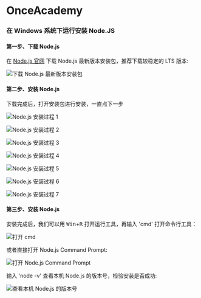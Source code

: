 # OnceAcademy

### 在 Windows 系统下运行安装 Node.JS

#### 第一步、下载 Node.js

在 [Node.js 官网](nodejs.org) 下载 Node.js 最新版本安装包，推荐下载较稳定的 LTS 版本:  
  
![下载 Node.js 最新版本安装包][1]  

#### 第二步、安装 Node.js
  
下载完成后，打开安装包进行安装，一直点下一步
  
![Node.js 安装过程 1][2]  
  
![Node.js 安装过程 2][3]  
  
![Node.js 安装过程 3][4]  
  
![Node.js 安装过程 4][5]  
  
![Node.js 安装过程 5][6]  
  
![Node.js 安装过程 6][7]  
  
![Node.js 安装过程 7][8]  

#### 第三步、安装 Node.js

安装完成后，我们可以用 <kbd>Win</kbd>+<kbd>R</kbd> 打开运行工具，再输入 'cmd' 打开命令行工具：  
  
![打开 cmd][9]  
  
或者直接打开 Node.js Command Prompt:  
  
![打开 Node.js Command Prompt][10]  

输入 'node -v' 查看本机 Node.js 的版本号，检验安装是否成功:  
  
![查看本机 Node.js 的版本号][11]






[1]: https://raw.githubusercontent.com/OnceDoc/images/gh-pages/OnceAcademy/Win_run_OnceDoc/nodejs_official_website.png
[2]: https://raw.githubusercontent.com/OnceDoc/images/gh-pages/OnceAcademy/Win_run_OnceDoc/nodejs_installing_1.png
[3]: https://raw.githubusercontent.com/OnceDoc/images/gh-pages/OnceAcademy/Win_run_OnceDoc/nodejs_installing_2.png
[4]: https://raw.githubusercontent.com/OnceDoc/images/gh-pages/OnceAcademy/Win_run_OnceDoc/nodejs_installing_3.png
[5]: https://raw.githubusercontent.com/OnceDoc/images/gh-pages/OnceAcademy/Win_run_OnceDoc/nodejs_installing_4.png
[6]: https://raw.githubusercontent.com/OnceDoc/images/gh-pages/OnceAcademy/Win_run_OnceDoc/nodejs_installing_5.png
[7]: https://raw.githubusercontent.com/OnceDoc/images/gh-pages/OnceAcademy/Win_run_OnceDoc/nodejs_installing_6.png
[8]: https://raw.githubusercontent.com/OnceDoc/images/gh-pages/OnceAcademy/Win_run_OnceDoc/nodejs_installing_7.png
[9]: https://raw.githubusercontent.com/OnceDoc/images/gh-pages/OnceAcademy/Win_run_OnceDoc/run_cmd.png
[10]: https://raw.githubusercontent.com/OnceDoc/images/gh-pages/OnceAcademy/Win_run_OnceDoc/nodejs_command_prompt.png
[11]: https://raw.githubusercontent.com/OnceDoc/images/gh-pages/OnceAcademy/Win_run_OnceDoc/cmd_node_version.png
[12]: https://raw.githubusercontent.com/OnceDoc/images/gh-pages/OnceAcademy/Win_run_OnceDoc/oncedoc_cmd_path.png
[13]: https://raw.githubusercontent.com/OnceDoc/images/gh-pages/OnceAcademy/Win_run_OnceDoc/oncedoc_cmd_running.png
[14]: https://raw.githubusercontent.com/OnceDoc/images/gh-pages/OnceAcademy/Win_run_OnceDoc/visiting_localhost.png